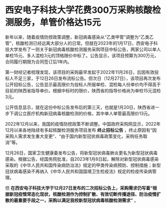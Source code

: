 # 西安电子科技大学花费300万采购核酸检测服务，单管价格达15元

新年以来，随着疫情防控政策调整，新冠病毒感染从“乙类甲管”调整为“乙类乙管”，核酸检测已经远离大部分人的日常。但就在2023年的1月17日，西安电子科技大学发布了一则关于新冠病毒核酸检测服务采购项目中标公告，两家公司以单人单检15元、多人混检3元的顶格限价中标了。公告显示，该项目预算为300万元，合同履行期限为合同签订后1年内。

第一财经记者梳理发现，该项目的采购最早发起于2022年11月26日，后因有效投标人不足三家，于12日26日发布流标公告。但次日（12月27日），该项目再次发布公开招标公告，公告显示最高限价为投标人所报单检、混检每人份单价均不得高于目前的陕西省指导单价。根据中标时的限价，陕西省的指导价格尚为单检15元混检3元。

公开信息显示，就在这份中标公告发布后的第三天，也就是1月20日，陕西省进一步下调公立医疗机构新冠病毒核酸检测的价格，其中单人单管最高限价13元。

2022年12月以来，我国的疫情防控政策不断调整。中国政府采购网显示，2022年12月以来各地陆续有多起核酸检测服务项目发布 **终止招标公告**
，终止原因有“因采购人需求发生重大变更”、“由于国内新型冠状病毒政策变化，采购任务取消”等。

12月26日，国家卫生健康委发布公告，将新型冠状病毒肺炎更名为新型冠状病毒感染。根据公告，经国务院批准，自2023年1月8日起，解除对新型冠状病毒感染采取的《中华人民共和国传染病防治法》规定的甲类传染病预防、控制措施；新型冠状病毒感染不再纳入《中华人民共和国国境卫生检疫法》规定的检疫传染病管理。

但
**在西安电子科技大学于12月27日发布的二次招标公告上，采购需求仍写着“根据新冠疫情常态化现状，核酸检测作为控制扩散、有效切断传播途径、防治疫情扩散的最重要手段之一，采购以满足我校新型冠状病毒核酸检测需求”**
。


